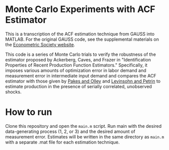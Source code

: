 # Monte Carlo Experiments with ACF Estimator

This is a transcription of the ACF estimation technique from GAUSS into MATLAB. For the original GAUSS code, see the supplemental materials on the [Econometric Society website](https://www.econometricsociety.org/publications/econometrica/2015/11/01/identification-properties-recent-production-function-estimators).

This code is a series of Monte Carlo trials to verify the robustness of the estimator proposed by Ackerberg, Caves, and Frazer in "Identification Properties of Recent Production Function Estimators." Specifically, it imposes various amounts of optimization error in labor demand and measurement error in intermediate input demand and compares the ACF estimator with those given by [Pakes and Olley](https://www.econometricsociety.org/publications/econometrica/1996/11/01/dynamics-productivity-telecommunications-equipment-industry) and [Levinsohn and Petrin](https://econpapers.repec.org/article/ouprestud/v_3a70_3ay_3a2003_3ai_3a2_3ap_3a317-341.htm) to estimate production in the presence of serially correlated, unobserved shocks.

# How to run

Clone this repository and open the `main.m` script. Run main with the desired data-generating process (1, 2, or 3) and the desired amount of measurement error. Estimates will be written in the same directory as `main.m` with a separate .mat file for each estimation technique.
